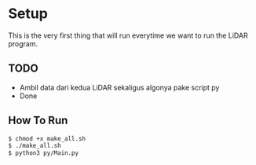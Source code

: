 # Setup

This is the very first thing that will run everytime we want to run the LiDAR program.

## TODO

- Ambil data dari kedua LiDAR sekaligus algonya pake script py
- Done

## How To Run

```sh
$ chmod +x make_all.sh
$ ./make_all.sh
$ python3 py/Main.py
```